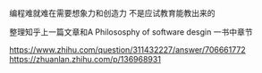 

编程难就难在需要想象力和创造力
不是应试教育能教出来的

整理知乎上一篇文章和A Philososphy of software desgin 一书中章节

https://www.zhihu.com/question/311432227/answer/706661772
https://zhuanlan.zhihu.com/p/136968931
